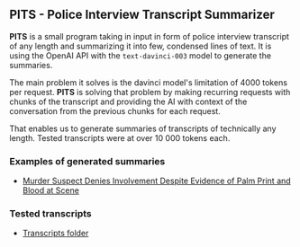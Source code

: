 ## **PITS** - Police Interview Transcript Summarizer

**PITS** is a small program taking in input in form of police interview transcript of any length and summarizing it into few, condensed lines of text. It is using the OpenAI API with the `text-davinci-003` model to generate the summaries.

The main problem it solves is the davinci model's limitation of 4000 tokens per request. **PITS** is solving that problem by making recurring requests with chunks of the transcript and providing the AI with context of the conversation from the previous chunks for each request.

That enables us to generate summaries of transcripts of technically any length. Tested transcripts were at over 10 000 tokens each.

### Examples of generated summaries

- [Murder Suspect Denies Involvement Despite Evidence of Palm Print and Blood at Scene](https://github.com/FilipSzutkowski/AI-Transcript-Summarizer/blob/main/lib/generated-summaries/travis-case/new-travis.txt)

### Tested transcripts

- [Transcripts folder](https://github.com/FilipSzutkowski/AI-Transcript-Summarizer/tree/main/lib/transcripts)
